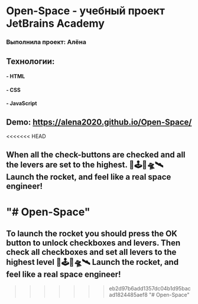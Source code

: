# Open-Space - yчебный проект JetBrains Academy
### Выполнила проект: Алёна

## Технологии:
#### - HTML
#### - CSS 
#### - JavaScript

## Demo: https://alena2020.github.io/Open-Space/

<<<<<<< HEAD
##  When all the check-buttons are checked and all the levers are set to the highest.  🌌🕹🚀🛸🛰 Launch the rocket, and feel like a real space engineer!
"# Open-Space" 
=======
##  To launch the rocket you should press the OK button to unlock checkboxes and levers. Then check all checkboxes and set all levers to the highest level  🌌🕹🚀🛸🛰 Launch the rocket, and feel like a real space engineer!
>>>>>>> eb2d97b6add1357dc04b1d95bacad1824485aef8
"# Open-Space" 
